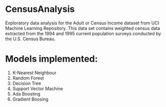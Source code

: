 # CensusAnalysis

Exploratory data analysis for the Adult or Census Income dataset from UCI Machine Learning Repository. This data set contains weighted census data extracted from the 1994 and 1995 current population surveys conducted by the U.S. Census Bureau.

# Models implemented:
1) K-Nearest Neighbour
2) Random Forest
3) Decision Tree
4) Support Vector Machine
5) Ada Boosting
6) Gradient Boosing
